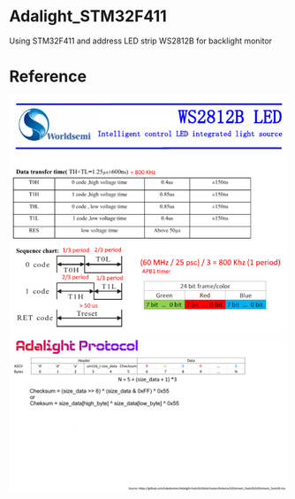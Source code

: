 # Adalight_STM32F411
Using STM32F411 and address LED strip WS2812B for backlight monitor

# Reference
<img src="img/TIM3 PWM Reference.png">

<img src="img/Adalight Protocol.png">